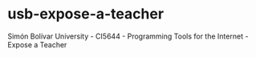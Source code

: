 # usb-expose-a-teacher
Simón Bolívar University - CI5644 - Programming Tools for the Internet - Expose a Teacher
